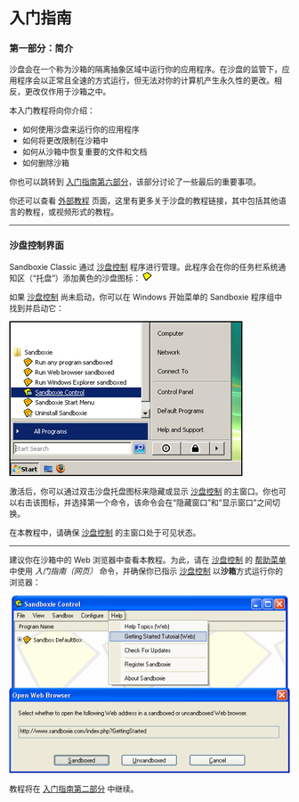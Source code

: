 # 入门指南

### 第一部分：简介

沙盘会在一个称为沙箱的隔离抽象区域中运行你的应用程序。在沙盘的监管下，应用程序会以正常且全速的方式运行，但无法对你的计算机产生永久性的更改。相反，更改仅作用于沙箱之中。

本入门教程将向你介绍：

  * 如何使用沙盘来运行你的应用程序
  * 如何将更改限制在沙箱中
  * 如何从沙箱中恢复重要的文件和文档
  * 如何删除沙箱

你也可以跳转到 [入门指南第六部分](GettingStartedPartSix.md)，该部分讨论了一些最后的重要事项。

你还可以查看 [外部教程](ExternalTutorials.md) 页面，这里有更多关于沙盘的教程链接，其中包括其他语言的教程，或视频形式的教程。

* * *

### 沙盘控制界面

Sandboxie Classic 通过 [沙盘控制](SandboxieControl.md) 程序进行管理。此程序会在你的任务栏系统通知区（“托盘”）添加黄色的沙盘图标：
![](../Media/TrayIconEmpty.png)

如果 [沙盘控制](SandboxieControl.md) 尚未启动，你可以在 Windows 开始菜单的 Sandboxie 程序组中找到并启动它：

![](../Media/StartMenuStartControlVista.png)

激活后，你可以通过双击沙盘托盘图标来隐藏或显示 [沙盘控制](SandboxieControl.md) 的主窗口。你也可以右击该图标，并选择第一个命令，该命令会在“隐藏窗口”和“显示窗口”之间切换。

在本教程中，请确保 [沙盘控制](SandboxieControl.md) 的主窗口处于可见状态。

* * *

建议你在沙箱中的 Web 浏览器中查看本教程。为此，请在 [沙盘控制](SandboxieControl.md) 的 [帮助菜单](HelpMenu.md) 中使用 _入门指南（网页）_ 命令，并确保你已指示 [沙盘控制](SandboxieControl.md) 以**沙箱**方式运行你的浏览器：

![](../Media/OpenGettingStarted.png)

教程将在 [入门指南第二部分](GettingStartedPartTwo.md) 中继续。